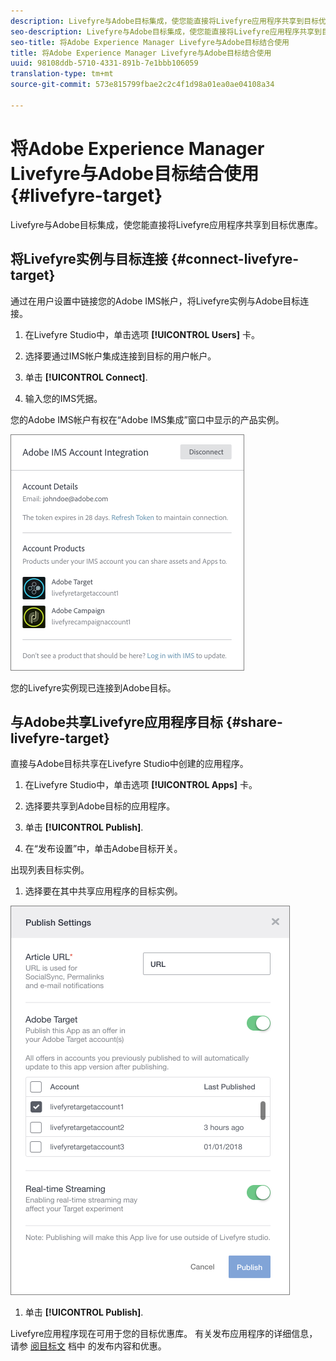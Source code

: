 ```yaml
---
description: Livefyre与Adobe目标集成，使您能直接将Livefyre应用程序共享到目标优惠库。
seo-description: Livefyre与Adobe目标集成，使您能直接将Livefyre应用程序共享到目标优惠库。
seo-title: 将Adobe Experience Manager Livefyre与Adobe目标结合使用
title: 将Adobe Experience Manager Livefyre与Adobe目标结合使用
uuid: 98108ddb-5710-4331-891b-7e1bbb106059
translation-type: tm+mt
source-git-commit: 573e815799fbae2c2c4f1d98a01ea0ae04108a34

---
```


# 将Adobe Experience Manager Livefyre与Adobe目标结合使用 {#livefyre-target}

Livefyre与Adobe目标集成，使您能直接将Livefyre应用程序共享到目标优惠库。

## 将Livefyre实例与目标连接 {#connect-livefyre-target}

通过在用户设置中链接您的Adobe IMS帐户，将Livefyre实例与Adobe目标连接。

1. 在Livefyre Studio中，单击选项 **[!UICONTROL Users]** 卡。

1. 选择要通过IMS帐户集成连接到目标的用户帐户。

1. 单击 **[!UICONTROL Connect]**.

1. 输入您的IMS凭据。

您的Adobe IMS帐户有权在“Adobe IMS集成”窗口中显示的产品实例。

![](assets/livefyre-target-connect.png)

您的Livefyre实例现已连接到Adobe目标。

## 与Adobe共享Livefyre应用程序目标 {#share-livefyre-target}

直接与Adobe目标共享在Livefyre Studio中创建的应用程序。

1. 在Livefyre Studio中，单击选项 **[!UICONTROL Apps]** 卡。

1. 选择要共享到Adobe目标的应用程序。

1. 单击 **[!UICONTROL Publish]**.

1. 在“发布设置”中，单击Adobe目标开关。

出现列表目标实例。

1. 选择要在其中共享应用程序的目标实例。

![](assets/livefyre-target-publish.png)

1. 单击  **[!UICONTROL Publish]**.

Livefyre应用程序现在可用于您的目标优惠库。 有关发布应用程序的详细信息，请参 [阅目标文](/help/using/c-library/t-publish-content.md) 档中 [](https://docs.adobe.com/content/help/en/target/using/experiences/offers/manage-content.html) 的发布内容和优惠。